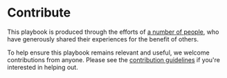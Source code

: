# Contribute

This playbook is produced through the efforts of [a number of people](https://you-build-it-you-run-it.playbook.ee/contribute/contributors), who have generously shared their experiences for the benefit of others.

To help ensure this playbook remains relevant and useful, we welcome contributions from anyone. Please see the [contribution guidelines](https://you-build-it-you-run-it.playbook.ee/contribute/how-to-contribute) if you're interested in helping out.

